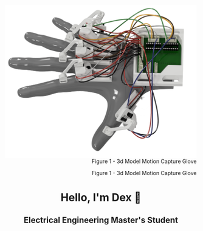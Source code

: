 <p align="center">
 <img align="right" src="https://raw.githubusercontent.com/Dexray200/Dexray200/master/HandRender.png" width="750"/>
<div align="right">
  Figure 1 - 3d Model Motion Capture Glove
</div>
</p>
<div align="right">
  Figure 1 - 3d Model Motion Capture Glove
</div>
<h1 align="center">Hello, I'm Dex 🤙</h1>
<h2 align="center">Electrical Engineering Master's Student



